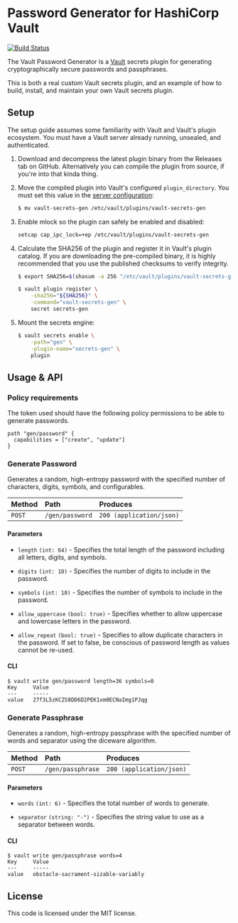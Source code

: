 # Password Generator for HashiCorp Vault

[![Build Status](https://travis-ci.org/sethvargo/vault-secrets-gen.svg?branch=master)](https://travis-ci.org/sethvargo/vault-secrets-gen)

The Vault Password Generator is a [Vault](https://www.vaultproject.io) secrets
plugin for generating cryptographically secure passwords and passphrases.

This is both a real custom Vault secrets plugin, and an example of how to build,
install, and maintain your own Vault secrets plugin.

## Setup

The setup guide assumes some familiarity with Vault and Vault's plugin
ecosystem. You must have a Vault server already running, unsealed, and
authenticated.

1. Download and decompress the latest plugin binary from the Releases tab on
GitHub. Alternatively you can compile the plugin from source, if you're into
that kinda thing.

1. Move the compiled plugin into Vault's configured `plugin_directory`. You must
   set this value in the [server configuration][vault-config]:

    ```sh
    $ mv vault-secrets-gen /etc/vault/plugins/vault-secrets-gen
    ```

1. Enable mlock so the plugin can safely be enabled and disabled:

   ```sh
   setcap cap_ipc_lock=+ep /etc/vault/plugins/vault-secrets-gen
   ```

1. Calculate the SHA256 of the plugin and register it in Vault's plugin catalog.
If you are downloading the pre-compiled binary, it is highly recommended that
you use the published checksums to verify integrity.

    ```sh
    $ export SHA256=$(shasum -a 256 "/etc/vault/plugins/vault-secrets-gen" | cut -d' ' -f1)

    $ vault plugin register \
        -sha256="${SHA256}" \
        -command="vault-secrets-gen" \
        secret secrets-gen
    ```

1. Mount the secrets engine:

    ```sh
    $ vault secrets enable \
        -path="gen" \
        -plugin-name="secrets-gen" \
        plugin
    ```

## Usage & API

### Policy requirements

The token used should have the following policy permissions to be able to generate passwords.

```hcl
path "gen/password" {
  capabilities = ["create", "update"]
}
```

### Generate Password

Generates a random, high-entropy password with the specified number of
characters, digits, symbols, and configurables.

| Method   | Path                         | Produces                 |
| :------- | :--------------------------- | :----------------------- |
| `POST`   | `/gen/password`              | `200 (application/json)` |

#### Parameters

- `length` `(int: 64)` - Specifies the total length of the password including
  all letters, digits, and symbols.

- `digits` `(int: 10)` - Specifies the number of digits to include in the
  password.

- `symbols` `(int: 10)` - Specifies the number of symbols to include in the
  password.

- `allow_uppercase` `(bool: true)` - Specifies whether to allow uppercase and
  lowercase letters in the password.

- `allow_repeat` `(bool: true)` - Specifies to allow duplicate characters in the
  password. If set to false, be conscious of password length as values cannot be
  re-used.

#### CLI

```
$ vault write gen/password length=36 symbols=0
Key  	Value
---  	-----
value	27f3L5zKCZS8DD6D2PEK1xm0ECNaImg1PJqg
```

### Generate Passphrase

Generates a random, high-entropy passphrase with the specified number of words
and separator using the diceware algorithm.

| Method   | Path                         | Produces                 |
| :------- | :--------------------------- | :----------------------- |
| `POST`   | `/gen/passphrase`            | `200 (application/json)` |

#### Parameters

- `words` `(int: 6)` - Specifies the total number of words to generate.

- `separator` `(string: "-")` - Specifies the string value to use as a separator
  between words.

#### CLI

```
$ vault write gen/passphrase words=4
Key  	Value
---  	-----
value	obstacle-sacrament-sizable-variably
```

## License

This code is licensed under the MIT license.

[vault-config]: https://www.vaultproject.io/docs/configuration#plugin_directory
